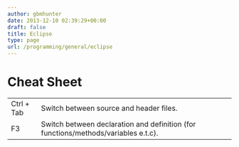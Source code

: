 ```yaml
---
author: gbmhunter
date: 2013-12-10 02:39:29+00:00
draft: false
title: Eclipse
type: page
url: /programming/general/eclipse
---
```


# Cheat Sheet

<table>
<tbody >
<tr >

<td >Ctrl + Tab
</td>

<td >Switch between source and header files.
</td>
</tr>
<tr >

<td >F3
</td>

<td >Switch between declaration and definition (for functions/methods/variables e.t.c).
</td>
</tr>
</tbody>
</table>
